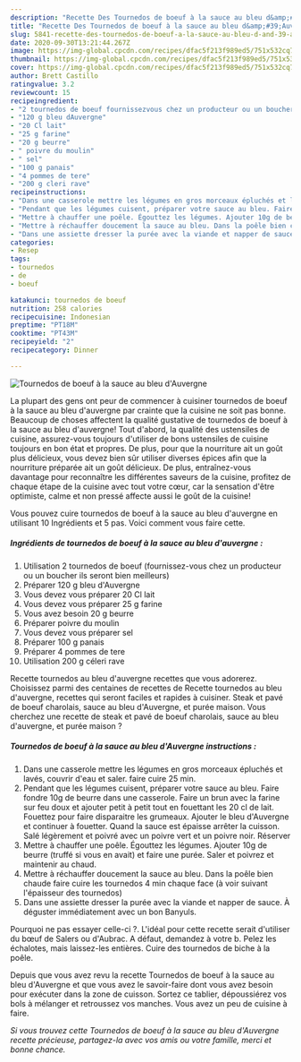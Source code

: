 ```yaml
---
description: "Recette Des Tournedos de boeuf à la sauce au bleu d&amp;#39;Auvergne"
title: "Recette Des Tournedos de boeuf à la sauce au bleu d&amp;#39;Auvergne"
slug: 5841-recette-des-tournedos-de-boeuf-a-la-sauce-au-bleu-d-and-39-auvergne
date: 2020-09-30T13:21:44.267Z
image: https://img-global.cpcdn.com/recipes/dfac5f213f989ed5/751x532cq70/tournedos-de-boeuf-a-la-sauce-au-bleu-dauvergne-photo-principale-de-la-recette.jpg
thumbnail: https://img-global.cpcdn.com/recipes/dfac5f213f989ed5/751x532cq70/tournedos-de-boeuf-a-la-sauce-au-bleu-dauvergne-photo-principale-de-la-recette.jpg
cover: https://img-global.cpcdn.com/recipes/dfac5f213f989ed5/751x532cq70/tournedos-de-boeuf-a-la-sauce-au-bleu-dauvergne-photo-principale-de-la-recette.jpg
author: Brett Castillo
ratingvalue: 3.2
reviewcount: 15
recipeingredient:
- "2 tournedos de boeuf fournissezvous chez un producteur ou un boucher ils seront bien meilleurs"
- "120 g bleu dAuvergne"
- "20 Cl lait"
- "25 g farine"
- "20 g beurre"
- " poivre du moulin"
- " sel"
- "100 g panais"
- "4 pommes de tere"
- "200 g cleri rave"
recipeinstructions:
- "Dans une casserole mettre les légumes en gros morceaux épluchés et lavés, couvrir d&#39;eau et saler. faire cuire 25 min."
- "Pendant que les légumes cuisent, préparer votre sauce au bleu. Faire fondre 10g de beurre dans une casserole. Faire un brun avec la farine sur feu doux et ajouter petit à petit tout en fouettant les 20 cl de lait. Fouettez pour faire disparaitre les grumeaux. Ajouter le bleu d&#39;Auvergne et continuer à fouetter. Quand la sauce est épaisse arrêter la cuisson. Salé légèrement et poivré avec un poivre vert et un poivre noir. Réserver"
- "Mettre à chauffer une poêle. Égouttez les légumes. Ajouter 10g de beurre (truffé si vous en avait) et faire une purée. Saler et poivrez et maintenir au chaud."
- "Mettre à réchauffer doucement la sauce au bleu. Dans la poêle bien chaude faire cuire les tournedos 4 min chaque face (à voir suivant l&#39;épaisseur des tournedos)"
- "Dans une assiette dresser la purée avec la viande et napper de sauce. À déguster immédiatement avec un bon Banyuls."
categories:
- Resep
tags:
- tournedos
- de
- boeuf

katakunci: tournedos de boeuf 
nutrition: 258 calories
recipecuisine: Indonesian
preptime: "PT18M"
cooktime: "PT43M"
recipeyield: "2"
recipecategory: Dinner

---
```



![Tournedos de boeuf à la sauce au bleu d&#39;Auvergne](https://img-global.cpcdn.com/recipes/dfac5f213f989ed5/751x532cq70/tournedos-de-boeuf-a-la-sauce-au-bleu-dauvergne-photo-principale-de-la-recette.jpg)

La plupart des gens ont peur de commencer à cuisiner tournedos de boeuf à la sauce au bleu d&#39;auvergne par crainte que la cuisine ne soit pas bonne. Beaucoup de choses affectent la qualité gustative de tournedos de boeuf à la sauce au bleu d&#39;auvergne! Tout d'abord, la qualité des ustensiles de cuisine, assurez-vous toujours d'utiliser de bons ustensiles de cuisine toujours en bon état et propres. De plus, pour que la nourriture ait un goût plus délicieux, vous devez bien sûr utiliser diverses épices afin que la nourriture préparée ait un goût délicieux. De plus, entraînez-vous davantage pour reconnaître les différentes saveurs de la cuisine, profitez de chaque étape de la cuisine avec tout votre cœur, car la sensation d'être optimiste, calme et non pressé affecte aussi le goût de la cuisine!

<!--inarticleads1-->

Vous pouvez cuire tournedos de boeuf à la sauce au bleu d&#39;auvergne en utilisant 10 Ingrédients et 5 pas. Voici comment vous faire cette.

##### Ingrédients de tournedos de boeuf à la sauce au bleu d&#39;auvergne :

1. Utilisation 2 tournedos de boeuf (fournissez-vous chez un producteur ou un boucher ils seront bien meilleurs)
1. Préparer 120 g bleu d&#39;Auvergne
1. Vous devez vous préparer 20 Cl lait
1. Vous devez vous préparer 25 g farine
1. Vous avez besoin 20 g beurre
1. Préparer  poivre du moulin
1. Vous devez vous préparer  sel
1. Préparer 100 g panais
1. Préparer 4 pommes de tere
1. Utilisation 200 g céleri rave


Recette tournedos au bleu d&#39;auvergne recettes que vous adorerez. Choisissez parmi des centaines de recettes de Recette tournedos au bleu d&#39;auvergne, recettes qui seront faciles et rapides à cuisiner. Steak et pavé de boeuf charolais, sauce au bleu d&#39;Auvergne, et purée maison. Vous cherchez une recette de steak et pavé de boeuf charolais, sauce au bleu d&#39;auvergne, et purée maison ? 

<!--inarticleads2-->

##### Tournedos de boeuf à la sauce au bleu d&#39;Auvergne instructions :

1. Dans une casserole mettre les légumes en gros morceaux épluchés et lavés, couvrir d&#39;eau et saler. faire cuire 25 min.
1. Pendant que les légumes cuisent, préparer votre sauce au bleu. Faire fondre 10g de beurre dans une casserole. Faire un brun avec la farine sur feu doux et ajouter petit à petit tout en fouettant les 20 cl de lait. Fouettez pour faire disparaitre les grumeaux. Ajouter le bleu d&#39;Auvergne et continuer à fouetter. Quand la sauce est épaisse arrêter la cuisson. Salé légèrement et poivré avec un poivre vert et un poivre noir. Réserver
1. Mettre à chauffer une poêle. Égouttez les légumes. Ajouter 10g de beurre (truffé si vous en avait) et faire une purée. Saler et poivrez et maintenir au chaud.
1. Mettre à réchauffer doucement la sauce au bleu. Dans la poêle bien chaude faire cuire les tournedos 4 min chaque face (à voir suivant l&#39;épaisseur des tournedos)
1. Dans une assiette dresser la purée avec la viande et napper de sauce. À déguster immédiatement avec un bon Banyuls.


Pourquoi ne pas essayer celle-ci ?. L&#39;idéal pour cette recette serait d&#39;utiliser du bœuf de Salers ou d&#39;Aubrac. A défaut, demandez à votre b. Pelez les échalotes, mais laissez-les entières. Cuire des tournedos de biche à la poêle. 

<!--inarticleads1-->

<p>
Depuis que vous avez revu la recette Tournedos de boeuf à la sauce au bleu d&#39;Auvergne et que vous avez le savoir-faire dont vous avez besoin pour exécuter dans la zone de cuisson. Sortez ce tablier, dépoussiérez vos bols à mélanger et retroussez vos manches. Vous avez un peu de cuisine à faire.
</p>

<p>
<i>Si vous trouvez cette Tournedos de boeuf à la sauce au bleu d&#39;Auvergne recette précieuse, partagez-la avec vos amis ou votre famille, merci et bonne chance.</i>
</p>

